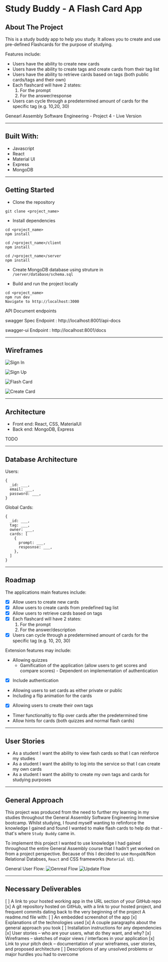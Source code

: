 # Study Buddy - A Flash Card App

## About The Project
This is a study buddy app to help you study. It allows you to create and use pre-defined Flashcards for the purpose of studying.

Features include:
* Users have the ability to create new cards
* Users have the ability to create tags and create cards from their tag list
* Users have the ability to retrieve cards based on tags (both public cards/tags and their own)
* Each flashcard will have 2 states:
  1. For the prompt
  2. For the answer/response
* Users can cycle through a predetermined amount of cards for the specific tag (e.g. 10,20, 30)

Genearl Assembly Software Engineering - Project 4 - Live Version

---

## Built With:
  * Javascript
  * React
  * Material UI
  * Express
  * MongoDB

---

## Getting Started
* Clone the repository
```
git clone <project_name>
```

* Install dependencies
```
cd <project_name>
npm install

cd /<project_name>/client
npm install

cd /<project_name>/server
npm install
```
* Create MongoDB database using struture in `/server/database/schema.sql`


* Build and run the project locally
```
cd <project_name>
npm run dev
Navigate to http://localhost:3000
```
API Document endpoints

swagger Spec Endpoint : http://localhost:8001/api-docs

swagger-ui Endpoint : http://localhost:8001/docs



---

## Wireframes

![Sign In](/assets/wireframe_sign-in.png)

![Sign Up](/assets//wireframe_sign-up.png)

![Flash Card](/assets/wireframe_flash-cards.png)

![Create Card](/assets/wireframe_create-card.png)


---
## Architecture
* Front end: React, CSS, MaterialUI
* Back end: MongoDB, Express

TODO

---

## Database Architecture
Users:
```
{
  _id: ___,
  email: ___,
  password: ___,
}
```

Global Cards:
```
{
  _id: ___,
  tag: ___,
  owner: ___,
  cards: [
    {
      prompt: ___,
      resposnse: ___,
    },
  ]
}
```
---

## Roadmap
The applications main features include:
- [x] Allow users to create new cards
- [x] Allow users to create cards from predefined tag list
- [x] Allow users to retrieve cards based on tags
- [x] Each flashcard will have 2 states:
  1. For the prompt
  2. For the answer/description
- [x] Users can cycle through a predetermined amount of cards for the specific tag (e.g. 10, 20, 30)

Extension features may include:
* Allowing quizzes
  * Gamification of the application (allow users to get scores and compare scores) - Dependent on implementation of authentication
- [x] Include authentication
* Allowing users to set cards as either private or public
* Including a flip animation for the cards
- [x] Allowing users to create their own tags
* Timer functionaltiy to flip over cards after the predetermined time
* Allow hints for cards (both quizzes and normal flash cards)

---
## User Stories
* As a student I want the ability to view fash cards so that I can reinforce my studies
* As a student I want the ability to log into the service so that I can create my own cards
* As a student I want the ability to create my own tags and cards for studying purposes

---
## General Approach
This project was produced from the need to further my learning in my studies throughout the General Assembly Software Engineering Immersive bootcamp. Whilst studying, I found myself wanting to refinforce the knowledge I gained and found I wanted to make flash cards to help do that - that's where `Study Buddy` came in.

To implement this project I wanted to use knowledge I had gained throughout the entire General Assembly course that I hadn't yet worked on from a project perspective. Because of this I decided to use `MongoDB`/Non Relational Databses, `React` and CSS frameworks (`Material UI`).

General User Flow:
![Genreal Flow](/assets/general-approach_basic-flow.png)
![Update Flow](/assets/general-approach_update-flow.png)



---

## Necessary Deliverables
[ ] A link to your hosted working app in the URL section of your GitHub repo
[x] A git repository hosted on GitHub, with a link to your hosted project, and frequent commits dating back to the very beginning of the project
A readme.md file with:
  [ ] An embedded screenshot of the app
  [x] Explanations of the technologies used
  [x] A couple paragraphs about the general approach you took
  [ ] Installation instructions for any dependencies
  [x] User stories – who are your users, what do they want, and why?
  [x] Wireframes – sketches of major views / interfaces in your application
  [x] Link to your pitch deck – documentation of your wireframes, user stories, and proposed architecture
  [ ] Descriptions of any unsolved problems or major hurdles you had to overcome